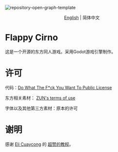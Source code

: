 ![repository-open-graph-template](https://user-images.githubusercontent.com/34388992/127737185-d8a0e478-cf9e-4463-8771-14860f43b49e.png)

<p align="center">
    <a href="https://github.com/net-oil-man/Flappy-Cirno/">English</a> |
   <span>简体中文</span>
  
</p>

# Flappy Cirno
这是一个开源的东方同人游戏。采用Godot游戏引擎制作。


# 许可
代码：[Do What The F*ck You Want To Public License](https://github.com/net-oil-man/Flappy-Cirno/blob/main/LICENSE)

东方相关素材： [ZUN's terms of use](https://web.archive.org/web/20080724144606/http://www.geocities.co.jp/Playtown-Yoyo/1736/t-081-2.html)

字体以及其他第三方素材：原本的许可

# 谢明

感谢 [Eli Cuaycong](https://www.youtube.com/channel/UCoTXIeHJP7_PukZOCK2C2RA) 的 [超赞的教程](https://youtu.be/Kt1njjNGbSg)。
